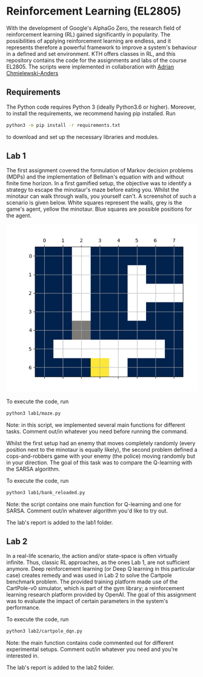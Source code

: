 # Reinforcement Learning (EL2805)
With the development of Google's AlphaGo Zero, the research field of reinforcement learning (RL) gained significantly in
popularity. The possibilities of applying reinforcement learning are endless, and it represents therefore
a powerful framework to improve a system's behaviour in a defined and set environment. KTH offers classes in RL, and
this repository contains the code for the assignments and labs of the course EL2805. The scripts were implemented
in collaboration with [Adrian Chmielewski-Anders](https://github.com/adrianc-a)

## Requirements
The Python code requires Python 3 (ideally Python3.6 or higher). Moreover, to install the requirements, we recommend
having pip installed. Run
```bash
python3 -m pip install -r requirements.txt
```
to download and set up the necessary libraries and modules.

## Lab 1
The first assignment covered the formulation of Markov decision problems (MDPs) and the implementation
of Bellman's equation with and without finite time horizon. In a first gamified setup, the objective was to identify
a strategy to escape the minotaur's maze before eating you. Whilst the minotaur can walk through walls, you yourself can't.
A screenshot of such a scenario is given below. White squares represent the walls, grey is the game's agent,
yellow the minotaur. Blue squares are possible positions for the agent.

![Maze](lab1/plots/5.png)

To execute the code, run
```bash
python3 lab1/maze.py
```
Note: in this script, we implemented several main functions for different tasks. Comment out/in whatever you 
need before running the command.

Whilst the first setup had an enemy that moves completely randomly (every position next to the minotaur is equally likely),
the second problem defined a cops-and-robbers game with your enemy (the police) moving randomly but
in your direction. The goal of this task was to compare the Q-learning with the SARSA algorithm.

To execute the code, run
```bash
python3 lab1/bank_reloaded.py
```
Note: the script contains one main function for Q-learning and one for SARSA. Comment out/in whatever algorithm 
you'd like to try out.

The lab's report is added to the lab1 folder.

## Lab 2
In a real-life scenario, the action and/or state-space is often virtually infinite. Thus, classic RL approaches, as
the ones Lab 1, are not sufficient anymore. Deep reinforcement learning (or Deep Q learning in this particular case)
creates remedy and was used in Lab 2 to solve the Cartpole benchmark problem. The provided training platform made 
use of the CartPole-v0 simulator, which is part of the gym library; a reinforcement learning research platform
provided by OpenAI. The goal of this assignment was to evaluate the impact of certain parameters in the system's 
performance.

To execute the code, run
```bash
python3 lab2/cartpole_dqn.py
``` 
Note: the main function contains code commented out for different experimental setups. Comment out/in whatever you 
need and you're interested in.

The lab's report is added to the lab2 folder.